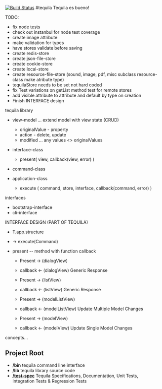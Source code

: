 [![Build Status](https://secure.travis-ci.org/visionmedia/mocha.png)](http://travis-ci.org/visionmedia/mocha)
#tequila
Tequila es bueno!

TODO:

* fix node tests
* check out instanbul for node test coverage
* create image attribute
* make validation for types
* have stores validate before saving
* create redis-store
* create json-file-store
* create cookie-store
* create local-store
* create resource-file-store (sound, image, pdf, misc subclass resource-class make atribute type)
* tequilaStore needs to be set not hard coded
* fix Test variations on getList method test for remote stores
* add visible attribute to attribute and default by type on creation
* Finish INTERFACE design

tequila library
- view-model ... extend model with view state (CRUD)
    - originalValue - property
    - action - delete, update
    - modified ... any values <> originalValues

- interface-class
    - present( view, callback(view, error) )

- command-class

- application-class
    - execute ( command, store, interface, callback(command, error) )

interfaces
- bootstrap-interface
- cli-interface




INTERFACE DESIGN (PART OF TEQUILA)

* T.app.structure

* -> execute(Command)

* present -- method with function callback

    * Present       -> (dialogView)
    * callback      <- (dialogView)     Generic Response

    * Present       -> (listView)
    * callback      <- (listView)       Generic Response

    * Present       -> (modelListView)
    * callback      <- (modelListView)  Update Multiple Model Changes

    * Present       -> (modelView)
    * callback      <- (modelView)      Update Single Model Changes

concepts...

## Project Root
+ **/bin** tequila command line interface
+ **/lib** tequila library source code
+ [**/test-spec**](test-spec/README.md) Tequila Specifications, Documentation, Unit Tests, Integration Tests & Regression Tests
